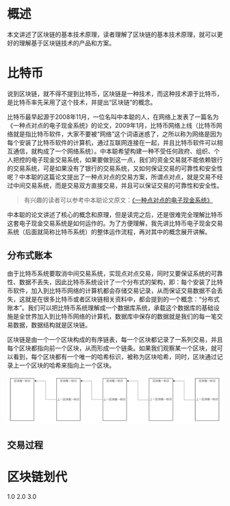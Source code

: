# 概述
本文讲述了区块链的基本技术原理，读者理解了区块链的基本技术原理，就可以更好的理解基于区块链技术的产品和方案。
# 比特币
说到区块链，就不得不提到比特币，区块链是一种技术，而这种技术源于比特币，是比特币率先采用了这个技术，并提出“区块链”的概念。

比特币最早起源于2008年11月，一位名叫中本聪的人，在网络上发表了一篇名为《一种点对点的电子现金系统》的论文，2009年1月，比特币网络上线（比特币网络就是指比特币软件，大家不要被“网络”这个词语迷惑了，之所以称为网络是因为每个安装了比特币软件的计算机，通过互联网连接在一起，并且比特币软件可以相互通信，就构成了一个网络系统）。中本聪希望构建一种不受任何政府、组织、个人把控的电子现金交易系统，如果要做到这一点，我们的资金交易就不能依赖银行的交易系统，可是如果没有了银行的交易系统，又如何保证交易的可靠性和安全性呢？中本聪的这篇论文提出了一种点对点的交易方案，所谓点对点，就是交易不经过中间交易系统，而是交易双方直接交易，并且可以保证交易的可靠性和安全性。
> 有兴趣的读者可以参考中本聪论文原文：[《一种点对点的电子现金系统》](https://bitcoin.org/files/bitcoin-paper/bitcoin_zh_cn.pdf)

中本聪的论文讲述了核心的概念和原理，但是读完之后，还是很难完全理解比特币这套电子现金交易系统是如何运作的。为了方便理解，我先讲比特币电子现金交易系统（后面就简称比特币系统）的整体运作流程，再对其中的概念展开讲解。

## 分布式账本
由于比特币系统要取消中间交易系统，实现点对点交易，同时又要保证系统的可靠性、数据不丢失，因此比特币系统设计了一个分布式的架构，即：每个安装了比特币软件，加入到比特币网络的计算机都会存储交易记录，从而保证交易数据不会丢失，这就是在很多比特币或者区块链相关资料中，都会提到的一个概念：“分布式账本”。我们可以把比特币系统理解成一个数据库系统，承载这个数据库的基础设施是全世界加入到比特币网络的计算机，数据库中保存的数据就是我们的每一笔交易数据，数据结构就是区块链。

区块链是由一个一个区块构成的有序链表，每一个区块都记录了一系列交易，并且每个区块都指向前一个区块，从而形成一个链条。如果我们观察某一个区块，就可以看到，每个区块都有一个唯一的哈希标识，被称为区块哈希，同时，区块通过记录上一个区块的哈希来指向上一个区块。

![区块链数据结构](../asset/block_chain/快速理解区块链技术原理/区块链数据结构.png)

## 交易过程

# 区块链划代
1.0 2.0 3.0
